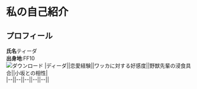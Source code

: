 # 私の自己紹介

## プロフィール  
**氏名**ティーダ  
**出身地**:FF10  
![ダウンロード](https://user-images.githubusercontent.com/131233651/234476678-aac646e6-3dd4-423e-8e4c-21cb1279575f.jpg)
|ディーダ||恋愛経験||ワッカに対する好感度||野獣先輩の浸食具合||小坂との相性|  
|--||--||--||--||--||  
